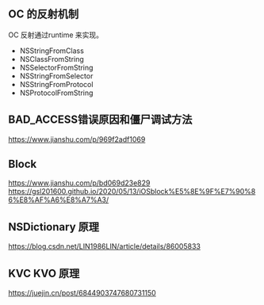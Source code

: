 ## OC 的反射机制
OC 反射通过runtime 来实现。
- NSStringFromClass
- NSClassFromString
- NSSelectorFromString
- NSStringFromSelector
- NSStringFromProtocol
- NSProtocolFromString

## BAD_ACCESS错误原因和僵尸调试方法
https://www.jianshu.com/p/969f2adf1069

## Block
https://www.jianshu.com/p/bd069d23e829
https://gsl201600.github.io/2020/05/13/iOSblock%E5%8E%9F%E7%90%86%E8%AF%A6%E8%A7%A3/

## NSDictionary 原理
https://blog.csdn.net/LIN1986LIN/article/details/86005833

## KVC KVO 原理
https://juejin.cn/post/6844903747680731150